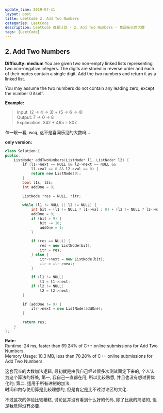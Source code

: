 ```yaml
---
update_time: 2019-07-31
layout: post
title: LeetCode 2. Add Two Numbers
categories: LeetCode
description: LeetCode 百题计划 - 2. Add Two Numbers - 喜闻乐见的大数
tags: [LeetCode]
---
```

## 2. Add Two Numbers
**Difficulty: medium**
You are given two non-empty linked lists representing two non-negative integers. The digits are stored in reverse order and each of their nodes contain a single digit. Add the two numbers and return it as a linked list.  

You may assume the two numbers do not contain any leading zero, except the number 0 itself.  

**Example:**   
 
>Input: (2 -> 4 -> 3) + (5 -> 6 -> 4)  
Output: 7 -> 0 -> 8  
Explanation: 342 + 465 = 807.  

乍一眼一看, woq, 这不是喜闻乐见的大数吗...  

**only version:**  
```c++
class Solution {
public:
    ListNode* addTwoNumbers(ListNode* l1, ListNode* l2) {
        if (l1->next == NULL && l2->next == NULL &&
            l1->val == 0 && l2->val == 0) {
            return new ListNode(0);
        }
        bool l1s, l2s;
        int addOne = 0;
        
        ListNode *res = NULL, *itr;
        
        while (l1 != NULL || l2 != NULL) {
            int bit = (l1 != NULL ? l1->val : 0) + (l2 != NULL ? l2->val : 0) + addOne;
            addOne = 0;
            if (bit > 9) {
                bit -= 10;
                addOne = 1;
            }
            
            if (res == NULL) {
                res = new ListNode(bit);
                itr = res;
            } else {
                itr->next = new ListNode(bit);
                itr = itr->next;
            }
            
            if (l1 != NULL)
                l1 = l1->next;
            if (l2 != NULL)
                l2 = l2->next;
        }
        
        if (addOne != 0) {
            itr->next = new ListNode(addOne);
        }
        
        return res;
    }
};
```

**Rate:**  
Runtime: 24 ms, faster than 69.24% of C++ online submissions for Add Two Numbers.  
Memory Usage: 10.3 MB, less than 70.28% of C++ online submissions for Add Two Numbers.

这套冗长的大数加法逻辑, 最初就是由我自己经过很多次测试固定下来的, 个人认为这个算法的好处, 第一, 我自己一直都在用, 所以比较熟悉, 并且也没有想过要优化的; 第二, 适用于所有进制的加法.  
时间和内存使用算是比较理想的, 但是肯定是比不过讨论区的大佬.  

不过这次的体验比较糟糕, 讨论区并没有看到什么好的代码, 除了比我的简洁的, 但是我觉得没有必要.  